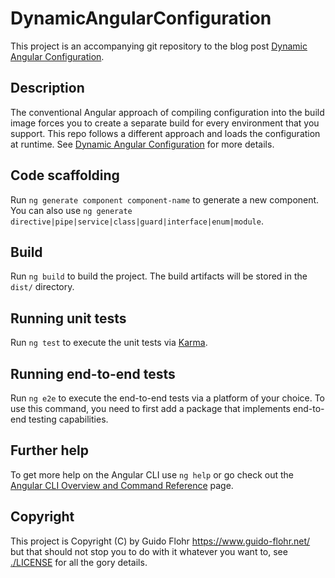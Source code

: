 # DynamicAngularConfiguration

This project is an accompanying git repository to the blog post
[Dynamic Angular Configuration](https://www.guido-flohr.net/dynamic-angular-configuration/).

## Description

The conventional Angular approach of compiling configuration into the build
image forces you to create a separate build for every environment that
you support. This repo follows a different approach and loads the configuration
at runtime. See [Dynamic Angular
Configuration](https://www.guido-flohr.net/dynamic-angular-configuration/) for
more details.

## Code scaffolding

Run `ng generate component component-name` to generate a new component. You can also use `ng generate directive|pipe|service|class|guard|interface|enum|module`.

## Build

Run `ng build` to build the project. The build artifacts will be stored in the `dist/` directory.

## Running unit tests

Run `ng test` to execute the unit tests via [Karma](https://karma-runner.github.io).

## Running end-to-end tests

Run `ng e2e` to execute the end-to-end tests via a platform of your choice. To use this command, you need to first add a package that implements end-to-end testing capabilities.

## Further help

To get more help on the Angular CLI use `ng help` or go check out the [Angular CLI Overview and Command Reference](https://angular.io/cli) page.

## Copyright

This project is Copyright (C) by Guido Flohr <https://www.guido-flohr.net/> but
that should not stop you to do with it whatever you want to, see
[./LICENSE](./LICENSE) for all the gory details.
